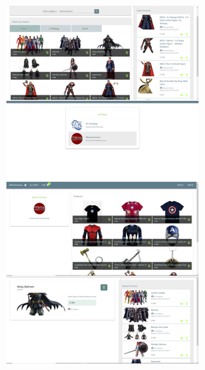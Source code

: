 
![MERN Marketplace](client/assets/images/HomePage.png)
![MERN Marketplace](client/assets/images/AllShops.png)
![MERN Marketplace](client/assets/images/MarvelComics.png)
![MERN Marketplace](client/assets/images/NinjaBatmanPage.png)